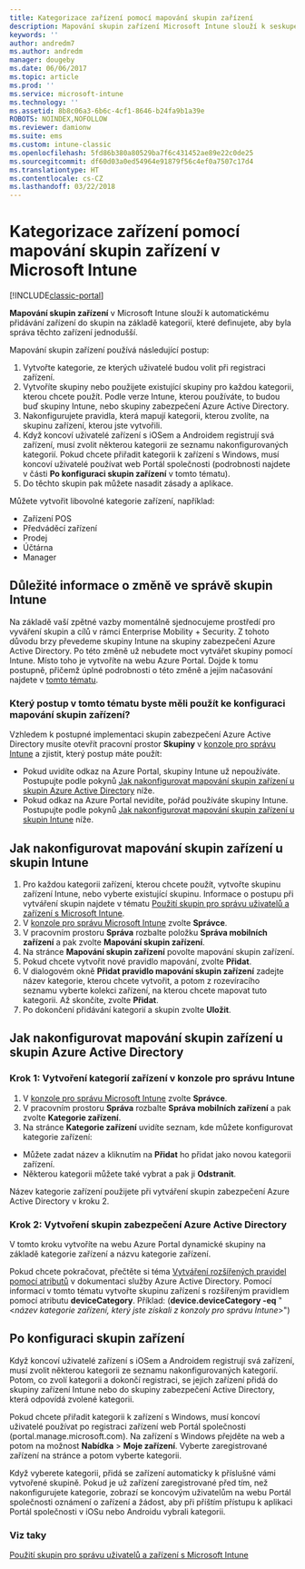 ```yaml
---
title: Kategorizace zařízení pomocí mapování skupin zařízení
description: Mapování skupin zařízení Microsoft Intune slouží k seskupení zařízení do kategorií, které definujete, aby bylo možné zjednodušit správu těchto zařízení.
keywords: ''
author: andredm7
ms.author: andredm
manager: dougeby
ms.date: 06/06/2017
ms.topic: article
ms.prod: ''
ms.service: microsoft-intune
ms.technology: ''
ms.assetid: 8b8c06a3-6b6c-4cf1-8646-b24fa9b1a39e
ROBOTS: NOINDEX,NOFOLLOW
ms.reviewer: damionw
ms.suite: ems
ms.custom: intune-classic
ms.openlocfilehash: 5fd86b380a80529ba7f6c431452ae89e22c0de25
ms.sourcegitcommit: df60d03a0ed54964e91879f56c4ef0a7507c17d4
ms.translationtype: HT
ms.contentlocale: cs-CZ
ms.lasthandoff: 03/22/2018
---
```

# <a name="categorize-devices-with-device-group-mapping-in-microsoft-intune"></a>Kategorizace zařízení pomocí mapování skupin zařízení v Microsoft Intune

[!INCLUDE[classic-portal](../includes/classic-portal.md)]

**Mapování skupin zařízení** v Microsoft Intune slouží k automatickému přidávání zařízení do skupin na základě kategorií, které definujete, aby byla správa těchto zařízení jednodušší. 

Mapování skupin zařízení používá následující postup:
1. Vytvořte kategorie, ze kterých uživatelé budou volit při registraci zařízení.
2. Vytvoříte skupiny nebo použijete existující skupiny pro každou kategorii, kterou chcete použít. Podle verze Intune, kterou používáte, to budou buď skupiny Intune, nebo skupiny zabezpečení Azure Active Directory.
2. Nakonfigurujete pravidla, která mapují kategorii, kterou zvolíte, na skupinu zařízení, kterou jste vytvořili.
3. Když koncoví uživatelé zařízení s iOSem a Androidem registrují svá zařízení, musí zvolit některou kategorii ze seznamu nakonfigurovaných kategorií. Pokud chcete přiřadit kategorii k zařízení s Windows, musí koncoví uživatelé používat web Portál společnosti (podrobnosti najdete v části **Po konfiguraci skupin zařízení** v tomto tématu).
4. Do těchto skupin pak můžete nasadit zásady a aplikace.

Můžete vytvořit libovolné kategorie zařízení, například:
* Zařízení POS
* Předváděcí zařízení
* Prodej
* Účtárna
* Manager

## <a name="important-information-about-a-change-in-group-management-for-intune"></a>Důležité informace o změně ve správě skupin Intune

Na základě vaší zpětné vazby momentálně sjednocujeme prostředí pro vyváření skupin a cílů v rámci Enterprise Mobility + Security. Z tohoto důvodu brzy převedeme skupiny Intune na skupiny zabezpečení Azure Active Directory. Po této změně už nebudete moct vytvářet skupiny pomocí Intune. Místo toho je vytvoříte na webu Azure Portal. Dojde k tomu postupně, přičemž úplné podrobnosti o této změně a jejím načasování najdete v [tomto tématu](use-groups-to-manage-users-and-devices-with-microsoft-intune.md).

### <a name="which-procedure-in-this-topic-should-you-use-to-configure-device-group-mapping"></a>Který postup v tomto tématu byste měli použít ke konfiguraci mapování skupin zařízení?

Vzhledem k postupné implementaci skupin zabezpečení Azure Active Directory musíte otevřít pracovní prostor **Skupiny** v [konzole pro správu Intune](https://manage.microsoft.com) a zjistit, který postup máte použít:

-  Pokud uvidíte odkaz na Azure Portal, skupiny Intune už nepoužíváte. Postupujte podle pokynů [Jak nakonfigurovat mapování skupin zařízení u skupin Azure Active Directory](/intune-classic/deploy-use/categorize-devices-with-device-group-mapping-in-microsoft-intune#how-to-configure-device-group-mapping-for-azure-active-directory-groups) níže.
-  Pokud odkaz na Azure Portal nevidíte, pořád používáte skupiny Intune. Postupujte podle pokynů [Jak nakonfigurovat mapování skupin zařízení u skupin Intune](/intune-classic/deploy-use/categorize-devices-with-device-group-mapping-in-microsoft-intune#how-to-configure-device-group-mapping-for-intune-groups) níže.

## <a name="how-to-configure-device-group-mapping-for-intune-groups"></a>Jak nakonfigurovat mapování skupin zařízení u skupin Intune
1. Pro každou kategorii zařízení, kterou chcete použít, vytvořte skupinu zařízení Intune, nebo vyberte existující skupinu. Informace o postupu při vytváření skupin najdete v tématu [Použití skupin pro správu uživatelů a zařízení s Microsoft Intune](use-groups-to-manage-users-and-devices-with-microsoft-intune.md).
2. V [konzole pro správu Microsoft Intune](https://manage.microsoft.com) zvolte **Správce**.
3. V pracovním prostoru **Správa** rozbalte položku **Správa mobilních zařízení** a pak zvolte **Mapování skupin zařízení**.
4. Na stránce **Mapování skupin zařízení** povolte mapování skupin zařízení.
5. Pokud chcete vytvořit nové pravidlo mapování, zvolte **Přidat**.
6. V dialogovém okně **Přidat pravidlo mapování skupin zařízení** zadejte název kategorie, kterou chcete vytvořit, a potom z rozevíracího seznamu vyberte kolekci zařízení, na kterou chcete mapovat tuto kategorii. Až skončíte, zvolte **Přidat**.
7. Po dokončení přidávání kategorií a skupin zvolte **Uložit**.



## <a name="how-to-configure-device-group-mapping-for-azure-active-directory-groups"></a>Jak nakonfigurovat mapování skupin zařízení u skupin Azure Active Directory

### <a name="step-1---create-device-categories-in-the-intune-administration-console"></a>Krok 1: Vytvoření kategorií zařízení v konzole pro správu Intune
1. V [konzole pro správu Microsoft Intune](https://manage.microsoft.com) zvolte **Správce**.
3. V pracovním prostoru **Správa** rozbalte **Správa mobilních zařízení** a pak zvolte **Kategorie zařízení**.
4. Na stránce **Kategorie zařízení** uvidíte seznam, kde můžete konfigurovat kategorie zařízení: 
- Můžete zadat název a kliknutím na **Přidat** ho přidat jako novou kategorii zařízení.
- Některou kategorii můžete také vybrat a pak ji **Odstranit**.

Název kategorie zařízení použijete při vytváření skupin zabezpečení Azure Active Directory v kroku 2.

### <a name="step-2---create-azure-active-directory-security-groups"></a>Krok 2: Vytvoření skupin zabezpečení Azure Active Directory

V tomto kroku vytvoříte na webu Azure Portal dynamické skupiny na základě kategorie zařízení a názvu kategorie zařízení.

Pokud chcete pokračovat, přečtěte si téma [Vytváření rozšířených pravidel pomocí atributů](https://azure.microsoft.com/documentation/articles/active-directory-accessmanagement-groups-with-advanced-rules/#using-attributes-to-create-rules-for-device-objects) v dokumentaci služby Azure Active Directory.
Pomocí informací v tomto tématu vytvořte skupinu zařízení s rozšířeným pravidlem pomocí atributu **deviceCategory**.
Příklad: (**device.deviceCategory -eq** "<*název kategorie zařízení, který jste získali z konzoly pro správu Intune*>")


## <a name="after-you-configure-device-groups"></a>Po konfiguraci skupin zařízení

Když koncoví uživatelé zařízení s iOSem a Androidem registrují svá zařízení, musí zvolit některou kategorii ze seznamu nakonfigurovaných kategorií. Potom, co zvolí kategorii a dokončí registraci, se jejich zařízení přidá do skupiny zařízení Intune nebo do skupiny zabezpečení Active Directory, která odpovídá zvolené kategorii.

Pokud chcete přiřadit kategorii k zařízení s Windows, musí koncoví uživatelé používat po registraci zařízení web Portál společnosti (portal.manage.microsoft.com). Na zařízení s Windows přejděte na web a potom na možnost **Nabídka** > **Moje zařízení**. Vyberte zaregistrované zařízení na stránce a potom vyberte kategorii. 

Když vyberete kategorii, přidá se zařízení automaticky k příslušné vámi vytvořené skupině. Pokud je už zařízení zaregistrované před tím, než nakonfigurujete kategorie, zobrazí se koncovým uživatelům na webu Portál společnosti oznámení o zařízení a žádost, aby při příštím přístupu k aplikaci Portál společnosti v iOSu nebo Androidu vybrali kategorii.



### <a name="see-also"></a>Viz taky
[Použití skupin pro správu uživatelů a zařízení s Microsoft Intune](use-groups-to-manage-users-and-devices-with-microsoft-intune.md)
